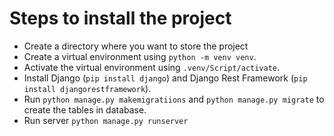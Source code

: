 
# Steps to install the project

* Create a directory where you want to store the project
* Create a virtual environment using `python -m venv venv`.
* Activate the virtual environment using `.venv/Script/activate`.
* Install Django (`pip install django`) and Django Rest Framework (`pip install djangorestframework`). 
* Run `python manage.py makemigratiions` and `python manage.py migrate` to create the tables in database.
* Run server `python manage.py runserver`


